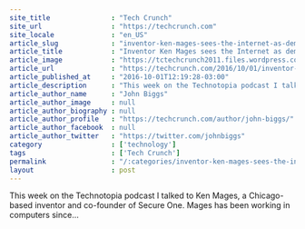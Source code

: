 ```yaml
---
site_title               : "Tech Crunch"
site_url                 : "https://techcrunch.com"
site_locale              : "en_US"
article_slug             : "inventor-ken-mages-sees-the-internet-as-democracy-in-action"
article_title            : "Inventor Ken Mages sees the Internet as democracy in action"
article_image            : "https://tctechcrunch2011.files.wordpress.com/2016/09/screen-shot-2016-09-30-at-3-25-59-pm.png?w=764&h=400&crop=1"
article_url              : "https://techcrunch.com/2016/10/01/inventor-ken-mages-sees-the-internet-as-democracy-in-action/"
article_published_at     : "2016-10-01T12:19:28-03:00"
article_description      : "This week on the Technotopia podcast I talked to Ken Mages, a Chicago-based inventor and co-founder of Secure One. Mages has been working in computers since..."
article_author_name      : "John Biggs"
article_author_image     : null
article_author_biography : null
article_author_profile   : "https://techcrunch.com/author/john-biggs/"
article_author_facebook  : null
article_author_twitter   : "https://twitter.com/johnbiggs"
category                 : ['technology']
tags                     : ['Tech Crunch']
permalink                : "/:categories/inventor-ken-mages-sees-the-internet-as-democracy-in-action/"
layout                   : post
---
```


This week on the Technotopia podcast I talked to Ken Mages, a Chicago-based inventor and co-founder of Secure One. Mages has been working in computers since...
